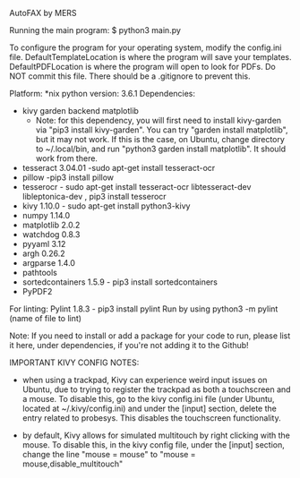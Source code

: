 AutoFAX
by MERS

Running the main program:
$ python3 main.py

To configure the program for your operating system, modify the config.ini file.
DefaultTemplateLocation is where the program will save your templates.
DefaultPDFLocation is where the program will open to look for PDFs.
Do NOT commit this file. There should be a .gitignore to prevent this.

Platform: *nix
python version: 3.6.1
Dependencies: 
- kivy garden backend matplotlib 
	- Note: for this dependency, you will first need to install kivy-garden via "pip3 install kivy-garden". You can try "garden install matplotlib", but it may not work. If this is the case, on Ubuntu, change directory to ~/.local/bin, and run "python3 garden install matplotlib". It should work from there.
- tesseract 3.04.01   -sudo apt-get install tesseract-ocr
- pillow    -pip3 install pillow
- tesserocr   - sudo apt-get install tesseract-ocr libtesseract-dev libleptonica-dev , pip3 install tesserocr
- kivy 1.10.0 - sudo apt-get install python3-kivy
- numpy 1.14.0
- matplotlib 2.0.2
- watchdog 0.8.3
- pyyaml 3.12
- argh 0.26.2
- argparse 1.4.0
- pathtools
- sortedcontainers 1.5.9 - pip3 install sortedcontainers
- PyPDF2

For linting:
 Pylint 1.8.3 - pip3 install pylint
 Run by using python3 -m pylint (name of file to lint)

Note: If you need to install or add a package for your code to run, please list it here, under dependencies, if you're not adding it to the Github!

IMPORTANT KIVY CONFIG NOTES:
- when using a trackpad, Kivy can experience weird input issues on Ubuntu, due to trying to register the trackpad as both a touchscreen and a mouse. To disable this, go to the kivy config.ini file (under Ubuntu, located at ~/.kivy/config.ini) and under the [input] section, delete the entry related to probesys. This disables the touchscreen functionality.

- by default, Kivy allows for simulated multitouch by right clicking with the mouse. To disable this, in the kivy config file, under the [input] section, change the line "mouse = mouse" to "mouse = mouse,disable_multitouch"

